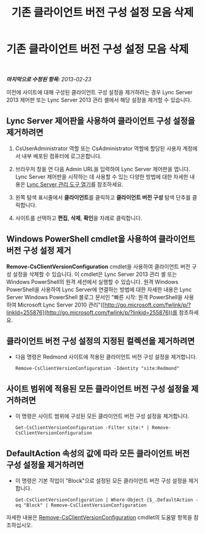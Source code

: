 ﻿---
title: 기존 클라이언트 버전 구성 설정 모음 삭제
TOCTitle: 기존 클라이언트 버전 구성 설정 모음 삭제
ms:assetid: 70bf1216-d0d2-45ce-881f-b8edadf3cec7
ms:mtpsurl: https://technet.microsoft.com/ko-kr/library/JJ898480(v=OCS.15)
ms:contentKeyID: 52056875
ms.date: 08/24/2015
mtps_version: v=OCS.15
ms.translationtype: HT
---

# 기존 클라이언트 버전 구성 설정 모음 삭제

 

_**마지막으로 수정된 항목:** 2013-02-23_

이전에 사이트에 대해 구성된 클라이언트 구성 설정을 제거하려는 경우 Lync Server 2013 제어판 또는 Lync Server 2013 관리 셸에서 해당 설정을 제거할 수 있습니다.

## Lync Server 제어판을 사용하여 클라이언트 구성 설정을 제거하려면

1.  CsUserAdministrator 역할 또는 CsAdministrator 역할에 할당된 사용자 계정에서 내부 배포된 컴퓨터에 로그온합니다.

2.  브라우저 창을 연 다음 Admin URL을 입력하여 Lync Server 제어판을 엽니다. Lync Server 제어판을 시작하는 데 사용할 수 있는 다양한 방법에 대한 자세한 내용은 [Lync Server 관리 도구 열기](lync-server-2013-open-lync-server-administrative-tools.md)를 참조하세요.

3.  왼쪽 탐색 표시줄에서 **클라이언트**를 클릭하고 **클라이언트 버전 구성** 탐색 단추를 클릭합니다.

4.  사이트를 선택하고 **편집**, **삭제**, **확인**을 차례로 클릭합니다.

## Windows PowerShell cmdlet을 사용하여 클라이언트 버전 구성 설정 제거

**Remove-CsClientVersionConfiguration** cmdlet을 사용하여 클라이언트 버전 구성 설정을 삭제할 수 있습니다. 이 cmdlet은 Lync Server 2013 관리 셸 또는 Windows PowerShell의 원격 세션에서 실행할 수 있습니다. 원격 Windows PowerShell을 사용하여 Lync Server에 연결하는 방법에 대한 자세한 내용은 Lync Server Windows PowerShell 블로그 문서인 "빠른 시작: 원격 PowerShell을 사용하여 Microsoft Lync Server 2010 관리"([http://go.microsoft.com/fwlink/p/?linkId=255876](http://go.microsoft.com/fwlink/p/?linkid=255876))를 참조하세요.

## 클라이언트 버전 구성 설정의 지정된 컬렉션을 제거하려면

  - 다음 명령은 Redmond 사이트에 적용된 클라이언트 버전 구성 설정을 제거합니다.
    
        Remove-CsClientVersionConfiguration -Identity "site:Redmond"

## 사이트 범위에 적용된 모든 클라이언트 버전 구성 설정을 제거하려면

  - 이 명령은 사이트 범위에 구성된 모든 클라이언트 버전 구성 설정을 제거합니다.
    
        Get-CsClientVersionConfiguration -Filter site:* | Remove-CsClientVersionConfiguration

## DefaultAction 속성의 값에 따라 모든 클라이언트 버전 구성 설정을 제거하려면

  - 이 명령은 기본 작업이 "Block"으로 설정된 모든 클라이언트 버전 구성 설정을 제거합니다.
    
        Get-CsClientVersionConfiguration | Where-Object {$_.DefaultAction -eq "Block" | Remove-CsClientVersionConfiguration

자세한 내용은 [Remove-CsClientVersionConfiguration](remove-csclientversionconfiguration.md) cmdlet의 도움말 항목을 참조하십시오.

